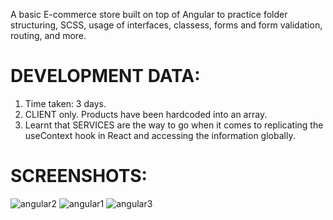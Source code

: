 A basic E-commerce store built on top of Angular to practice folder structuring, SCSS, usage of interfaces, classess, forms and form validation, routing, and more.

# DEVELOPMENT DATA:
1. Time taken: 3 days.
2. CLIENT only. Products have been hardcoded into an array.
3. Learnt that SERVICES are the way to go when it comes to replicating the useContext hook in React and accessing the information globally.

# SCREENSHOTS:
![angular2](https://user-images.githubusercontent.com/80694673/228424239-6d8de170-ef14-471c-8e9e-d7de46cb3f9b.png)
![angular1](https://user-images.githubusercontent.com/80694673/228424253-e9986708-2682-4935-b7c0-11a30b290a81.png)
![angular3](https://user-images.githubusercontent.com/80694673/228424374-095fa79d-0e01-45b8-ae2d-d46b1c173c0c.png)
